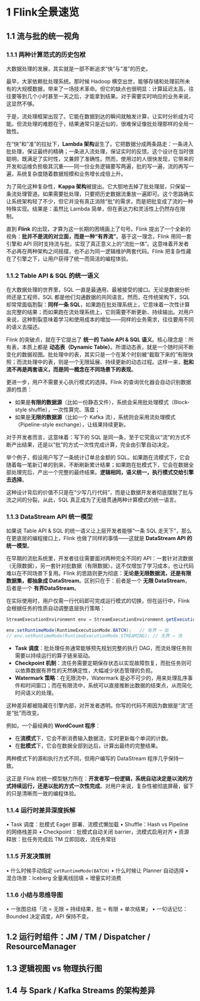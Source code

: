 # 1 Flink全景速览

## 1.1 流与批的统一视角

### 1.1.1 两种计算范式的历史包袱

大数据处理的发展，其实就是一部不断追求“快”与“准”的历史。

最早，大家依赖批处理系统。那时候 Hadoop 横空出世，能够存储和处理前所未有的大规模数据，带来了一场技术革命。但它的缺点也很明显：计算延迟太高，往往要等到几个小时甚至一天之后，才能拿到结果。对于需要实时响应的业务来说，这显然不够。

于是，流处理框架出现了。它能在数据到达的瞬间就触发计算，让实时分析成为可能。但流处理的难题在于，结果通常只是近似的，很难保证像批处理那样的全局一致性。

在“快”和“准”的拉扯下，**Lambda 架构**诞生了。它把数据分成两条路走：一条进入批处理，保证最终的精确；一条进入流处理，保证实时的反馈。这个设计在当时很聪明，既满足了实时性，又兼顾了准确性。然而，使用过的人很快发现，它带来的开发和运维负担极其沉重——同一份业务逻辑要写两遍，批的写一遍，流的再写一遍，系统复杂度随着数据规模和业务增长成倍上升。

为了简化这种复杂性，**Kappa 架构**被提出。它大胆地去掉了批处理层，只保留一条流处理管道。如果需要批处理，只要把历史数据流重放一遍即可。这个思路确实让系统架构轻了不少，但它并没有真正消除“批”的需求，而是把批变成了流的一种特殊实现。结果是：虽然比 Lambda 简单，但在表达力和灵活性上仍然存在限制。

直到 **Flink** 的出现，才算为这一长期的困境画上了句号。Flink 提出了一个全新的视角：**批并不是流的对立面，而是一种“有界流”**。基于这一理念，Flink 用同一套引擎和 API 同时支持流与批，实现了真正意义上的“流批一体”。这意味着开发者不必再在两种架构之间摇摆，也不必为同一逻辑维护两套代码。Flink 把复杂性藏在了引擎之下，让用户获得了统一而简洁的编程体验。

### 1.1.2 Table API & SQL 的统一语义

在大数据处理的世界里，SQL 一直是最通用、最被接受的接口。无论是数据分析师还是工程师，SQL 都是他们沟通数据的共同语言。然而，在传统架构下，SQL 却常常面临割裂：**同样一条 SQL**，如果跑在批处理系统上，它意味着一次性计算出完整的结果；而如果跑在流处理系统上，它则需要不断更新、持续输出。对用户来说，这种割裂意味着学习和使用成本的增加——同样的业务需求，往往要用不同的语义去描述。

Flink 的突破点，就在于它提出了 **统一的 Table API & SQL 语义**。核心理念是：所有表，本质上都是 **动态表（Dynamic Table）**。所谓动态表，就是一个随时间不断变化的数据视图。批处理中的表，其实只是一个在某个时刻被“截取下来的”有限快照；而流处理中的表，则是一个无限延展、持续更新的动态过程。这样一来，**批和流不再是两套语义，而是同一概念在不同场景下的表现**。

更进一步，用户不需要关心执行模式的选择。Flink 的查询优化器会自动识别数据源的性质：

- 如果是**有限的数据源**（比如一份静态文件），系统会采用批处理模式（Block-style shuffle），一次性算完、落盘；
- 如果是**无限的数据源**（比如一个 Kafka 流），系统则会采用流处理模式（Pipeline-style exchange），让结果持续更新。

对于开发者而言，这意味着：写下的 SQL 是同一条，至于它究竟以“流”的方式不断产出结果，还是以“批”的方式一次性完成计算，完全由引擎自动决定。

举个例子，假设用户写了一条统计订单总金额的 SQL。如果跑在流模式下，它会随着每一笔新订单的到来，不断刷新累计结果；如果跑在批模式下，它会在数据全部处理完后，产出一个完整的最终结果。**逻辑相同，语义统一，执行模式交给引擎去选择**。

这种设计背后的价值不只是在“少写几行代码”，而是让数据开发者彻底摆脱了批与流之间的分裂。从此，SQL 真正成为了无缝贯通两种计算模式的统一语言。

### 1.1.3 DataStream API 统一模型

如果说 Table API & SQL 的统一语义让上层开发者能够“一条 SQL 走天下”，那么在更底层的编程接口上，Flink 也做了同样的事情——这就是 **DataStream API 的统一模型**。

在早期的流批系统里，开发者往往需要面对两种完全不同的 API：一套针对流数据（无限数据），另一套针对批数据（有限数据）。这不仅增加了学习成本，也让代码难以在不同场景下复用。Flink 的思路则更为彻底：**无论是无限数据流，还是有限数据集，都抽象成 DataStream**。区别只在于：前者是一个 **无限 DataStream**，后者是一个 **有界DataStream**。

在实际使用时，用户仅需一行代码即可完成运行模式的切换，但在运行中，Flink 会根据任务的性质自动调整底层执行策略：

```java
StreamExecutionEnvironment env = StreamExecutionEnvironment.getExecutionEnvironment();

env.setRuntimeMode(RuntimeExecutionMode.BATCH);   // 有界 → 批
// env.setRuntimeMode(RuntimeExecutionMode.STREAMING); // 无界 → 流
```



- **Task 调度**：批处理任务通常能够预先规划完整的执行 DAG，而流处理任务则需要以持续运行的算子链来驱动。
- **Checkpoint 机制**：流任务需要定期保存状态以实现故障恢复，而批任务则可以依靠数据有界性的天然确定性，大幅减少状态管理的负担。
- **Watermark 策略**：在无限流中，Watermark 是必不可少的，用来处理乱序事件和时间窗口；而在有限流中，系统可以直接推断出数据的结束点，从而简化时间语义的处理。

这种差异都被隐藏在引擎内部，对开发者透明。你写的代码不用因为数据是“流”还是“批”而改变。

例如，一个最经典的 **WordCount 程序**：

- 在**流模式**下，它会不断消费输入数据流，实时更新每个单词的计数。
- 在**批模式**下，它会在数据全部到达后，计算出最终的完整结果。

两种模式下的源和执行方式不同，但用户编写的 DataStream 程序几乎保持一致。

这正是 Flink 的统一模型魅力所在：**开发者写一份逻辑，系统自动决定是以流的方式持续运行，还是以批的方式一次性完成**。对用户来说，复杂性被彻底屏蔽，留下的只是清晰而一致的编程体验。

### 1.1.4 运行时差异深度拆解

 • Task 调度：批模式 Eager 部署、流模式懒加载
 • Shuffle：Hash vs Pipeline 的网络栈差异
 • Checkpoint：批模式自动关闭 barrier，流模式启用对齐
 • 资源释放：批任务完成后 TM 立即回收，流任务常驻

### 1.1.5 开发决策树

 • 什么时候手动指定 `setRuntimeMode(BATCH)`
 • 什么时候让 Planner 自动选择
 • 混合场景：Iceberg 全量离线回填 + 增量实时消费

### 1.1.6 小结与思维导图

 • 一张图总结「流 = 无限 + 持续结果，批 = 有限 + 单次结果」
 • 一句话记忆：Bounded 决定调度，API 保持不变。



## 1.2 运行时组件：JM / TM / Dispatcher / ResourceManager



## 1.3 逻辑视图 vs 物理执行图



## 1.4 与 Spark / Kafka Streams 的架构差异

